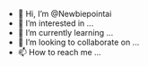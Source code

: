 - 👋 Hi, I’m @Newbiepointai
- 👀 I’m interested in ...
- 🌱 I’m currently learning ...
- 💞️ I’m looking to collaborate on ...
- 📫 How to reach me ...

<!---
Newbiepointai/Newbiepointai is a ✨ special ✨ repository because its `README.md` (this file) appears on your GitHub profile.
You can click the Preview link to take a look at your changes.
--->
